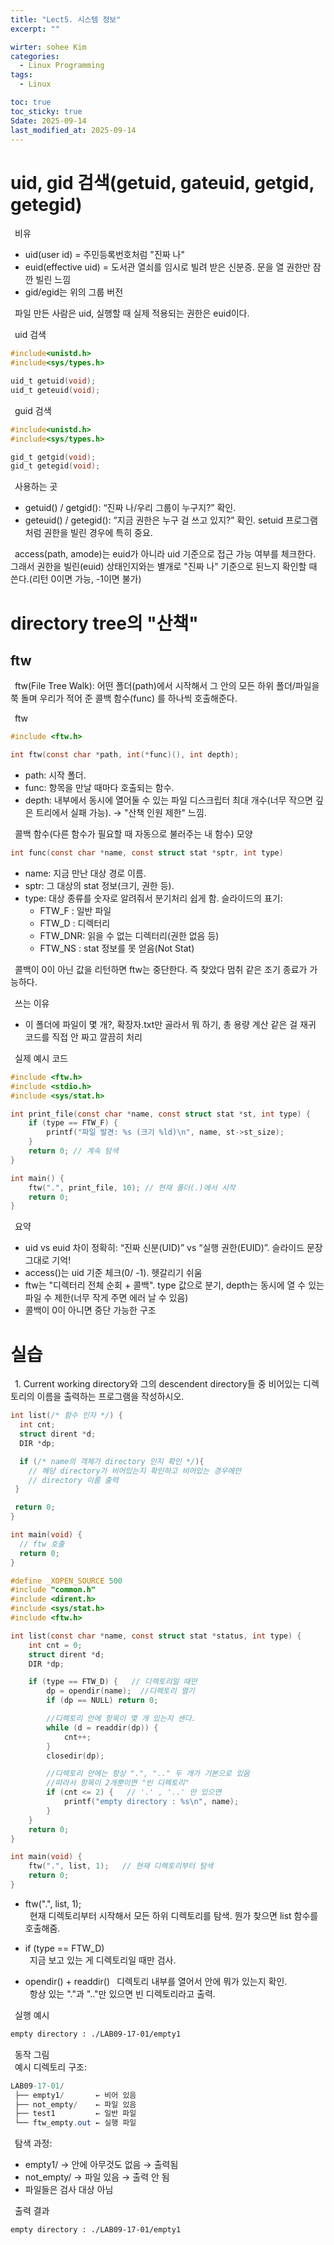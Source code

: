 ```yaml
---
title: "Lect5. 시스템 정보"
excerpt: ""

wirter: sohee Kim
categories:
  - Linux Programming
tags:
  - Linux

toc: true
toc_sticky: true
Sdate: 2025-09-14
last_modified_at: 2025-09-14
---
```


uid, gid 검색(getuid, gateuid, getgid, getegid)
=====

&ensp;비유<br/>
* uid(user id) = 주민등록번호처럼 "진짜 나"
* euid(effective uid) = 도서관 열쇠를 임시로 빌려 받은 신분증. 문을 열 권한만 잠깐 빌린 느낌
* gid/egid는 위의 그룹 버전

&ensp;파일 만든 사람은 uid, 실행할 때 실제 적용되는 권한은 euid이다.<br/>


&ensp;uid 검색<br/>
```c
#include<unistd.h>
#include<sys/types.h>

uid_t getuid(void);
uid_t geteuid(void);
```

&ensp;guid 검색<br/>
```c
#include<unistd.h>
#include<sys/types.h>

gid_t getgid(void);
gid_t getegid(void);
```

&ensp;사용하는 곳<br/>
* getuid() / getgid(): “진짜 나/우리 그룹이 누구지?” 확인.
* geteuid() / getegid(): “지금 권한은 누구 걸 쓰고 있지?” 확인. setuid 프로그램처럼 권한을 빌린 경우에 특히 중요.

&ensp;access(path, amode)는 euid가 아니라 uid 기준으로 접근 가능 여부를 체크한다. 그래서 권한을 빌린(euid) 상태인지와는 별개로 "진짜 나" 기준으로 된느지 확인할 때 쓴다.(리턴 0이면 가능, -1이면 불가)<br/>

directory tree의 "산책"
=====

ftw
-----

&ensp;ftw(File Tree Walk): 어떤 폴더(path)에서 시작해서 그 안의 모든 하위 폴더/파일을 쭉 돌며 우리가 적어 준 콜백 함수(func) 를 하나씩 호출해준다.<br/>

&ensp;ftw<br/>
```c
#include <ftw.h>

int ftw(const char *path, int(*func)(), int depth); 
```

* path: 시작 폴더.
* func: 항목을 만날 때마다 호출되는 함수.
* depth: 내부에서 동시에 열어둘 수 있는 파일 디스크립터 최대 개수(너무 작으면 깊은 트리에서 실패 가능). → "산책 인원 제한" 느낌.

&ensp;콜백 함수(다른 함수가 필요할 때 자동으로 불러주는 내 함수) 모양<br/>
```c
int func(const char *name, const struct stat *sptr, int type)
```

* name: 지금 만난 대상 경로 이름.
* sptr: 그 대상의 stat 정보(크기, 권한 등).
* type: 대상 종류를 숫자로 알려줘서 분기처리 쉽게 함. 슬라이드의 표기:
    - FTW_F : 일반 파일
    - FTW_D : 디렉터리
    - FTW_DNR: 읽을 수 없는 디렉터리(권한 없음 등)
    - FTW_NS : stat 정보를 못 얻음(Not Stat)

&ensp;콜백이 0이 아닌 값을 리턴하면 ftw는 중단한다. 즉 찾았다 멈취 같은 조기 종료가 가능하다.<br/>

&ensp;쓰는 이유<br/>
* 이 폴더에 파일이 몇 개?, 확장자.txt만 골라서 뭐 하기, 총 용량 계산 같은 걸 재귀 코드를 직접 안 짜고 깔끔히 처리

&ensp;실제 예시 코드<br/>
```c
#include <ftw.h>
#include <stdio.h>
#include <sys/stat.h>

int print_file(const char *name, const struct stat *st, int type) {
    if (type == FTW_F) {
        printf("파일 발견: %s (크기 %ld)\n", name, st->st_size);
    }
    return 0; // 계속 탐색
}

int main() {
    ftw(".", print_file, 10); // 현재 폴더(.)에서 시작
    return 0;
}
```

&ensp;요약<br/>
* uid vs euid 차이 정확히: “진짜 신분(UID)” vs “실행 권한(EUID)”. 슬라이드 문장 그대로 기억!
* access()는 uid 기준 체크(0/ -1). 헷갈리기 쉬움
* ftw는 "디렉터리 전체 순회 + 콜백". type 값으로 분기, depth는 동시에 열 수 있는 파일 수 제한(너무 작게 주면 에러 날 수 있음)
* 콜백이 0이 아니면 중단 가능한 구조

실습
=====

&ensp;1. Current working directory와 그의 descendent directory들 중 비어있는 디렉토리의 이름을 출력하는 프로그램을 작성하시오.<br/>

```c
int list(/* 함수 인자 */) {
  int cnt;
  struct dirent *d;
  DIR *dp;

  if (/* name의 객체가 directory 인지 확인 */){
    // 해당 directory가 비어있는지 확인하고 비어있는 경우에만
    // directory 이름 출력
 }

 return 0;
}

int main(void) {
  // ftw 호출
  return 0;
}
```

```c
#define _XOPEN_SOURCE 500
#include "common.h"
#include <dirent.h>
#include <sys/stat.h>
#include <ftw.h>

int list(const char *name, const struct stat *status, int type) {
    int cnt = 0;
    struct dirent *d;
    DIR *dp;

    if (type == FTW_D) {   // 디렉토리일 때만
        dp = opendir(name);  //디렉토리 열기
        if (dp == NULL) return 0;

        //디렉토리 안에 항목이 몇 개 있는지 센다.
        while (d = readdir(dp)) {
            cnt++;
        }
        closedir(dp);

        //디렉토리 안에는 항상 ".", ".." 두 개가 기본으로 있음
        //따라서 항목이 2개뿐이면 "빈 디렉토리"
        if (cnt <= 2) {   // '.' , '..' 만 있으면
            printf("empty directory : %s\n", name);
        }
    }
    return 0;
}

int main(void) {
    ftw(".", list, 1);   // 현재 디렉토리부터 탐색
    return 0;
}
```

* ftw(".", list, 1);<br/>
&ensp;현재 디렉토리부터 시작해서 모든 하위 디렉토리를 탐색. 뭔가 찾으면 list 함수를 호출해줌.<br/>

* if (type == FTW_D)<br/>
&ensp;지금 보고 있는 게 디렉토리일 때만 검사.<br/>

* opendir() + readdir()
&ensp;디렉토리 내부를 열어서 안에 뭐가 있는지 확인.<br/>
&ensp;항상 있는 "."과 ".."만 있으면 빈 디렉토리라고 출력.<br/>

&ensp;실행 예시<br/>
```bash
empty directory : ./LAB09-17-01/empty1
```

&ensp;동작 그림<br/>
&ensp;예시 디렉토리 구조:<br/>
```csharp
LAB09-17-01/
 ├── empty1/       ← 비어 있음
 ├── not_empty/    ← 파일 있음
 ├── test1         ← 일반 파일
 └── ftw_empty.out ← 실행 파일
```

&ensp;탐색 과정:<br/>
* empty1/ → 안에 아무것도 없음 → 출력됨
* not_empty/ → 파일 있음 → 출력 안 됨
* 파일들은 검사 대상 아님

&ensp;출력 결과<br/>
```bash
empty directory : ./LAB09-17-01/empty1
```